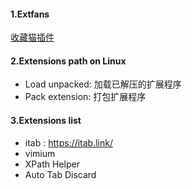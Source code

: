 #### 1.Extfans
[收藏猫插件](https://chrome.pictureknow.com/)

#### 2.Extensions path on Linux
- Load unpacked: 加载已解压的扩展程序
- Pack extension: 打包扩展程序

#### 3.Extensions list
- itab : https://itab.link/
- vimium
- XPath Helper
- Auto Tab Discard
